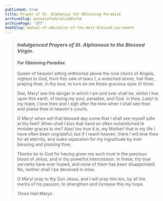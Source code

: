 ```yaml
---
published: true
title: Prayer of St. Alphonsus for Obtaining Paradise
archiveSlug: manualofadoratio00schm
archivePage: '377'
bookSlug: manual-of-adoration-of-the-most-blessed-sacrament
---
```


> ### *Indulgenced Prayers of St. Alphonsus to the Blessed Virgin.*
>
> #### *For Obtaining Paradise.*
>
> Queen of heaven! sitting enthroned above the nine choirs of Angels, nighest to God, from this vale of tears I, a wretched sinner, hail thee, praying thee, in thy love, to turn on me those gracious eyes of thine.
>
> See, Mary! see the danger in which I am and ever shall be, whilst I live upon this earth, of losing my soul, paradise, and God. In thee, Lady! is my hope, I love thee and I sigh after the time when I shall see thee and praise thee in heaven's courts.
>
> O Mary! when will that blessed day come that I shall see myself safe at thy feet? When shall I kiss that hand so often outstretched to minister graces to me? Alas! too true it is, my Mother! that in my life I have often been ungrateful; but if I reach heaven, there I will love thee for all eternity, and make reparation for my ingratitude by ever blessing and praising thee.
>
> Thanks be to God for having given me such trust in the precious blood of Jesus, and in thy powerful intercession. In these, thy true servants have ever hoped, and none of them has been disappointed. No, neither shall I be deceived in mine.
>
> O Mary! pray to thy Son Jesus, and I will pray him too, by all the merits of his passion, to strengthen and increase this my hope.
>
> *Three Hail Marys.*
